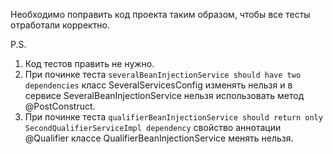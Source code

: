 Необходимо поправить код проекта таким образом, чтобы все тесты отработали корректно.

P.S. 
1) Код тестов править не нужно.
2) При починке теста `severalBeanInjectionService should have two dependencies` класс SeveralServicesConfig 
изменять нельзя и в сервисе SeveralBeanInjectionService нельзя использовать метод @PostConstruct.
3) При починке теста `qualifierBeanInjectionService should return only SecondQualifierServiceImpl dependency` 
свойство аннотации @Qualifier классе QualifierBeanInjectionService менять нельзя.
